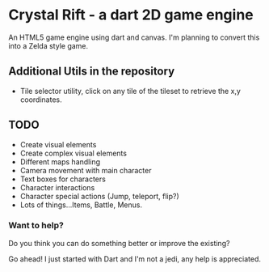 # Crystal Rift - a dart 2D game engine

An HTML5 game engine using dart and canvas. I'm planning to convert this into a Zelda style game.

## Additional Utils in the repository

* Tile selector utility, click on any tile of the tileset to retrieve the x,y coordinates.

## TODO

* Create visual elements
* Create complex visual elements
* Different maps handling
* Camera movement with main character
* Text boxes for characters
* Character interactions
* Character special actions (Jump, teleport, flip?)
* Lots of things...Items, Battle, Menus.

### Want to help?

Do you think you can do something better or improve the existing?

Go ahead! I just started with Dart and I'm not a jedi, any help is appreciated.
